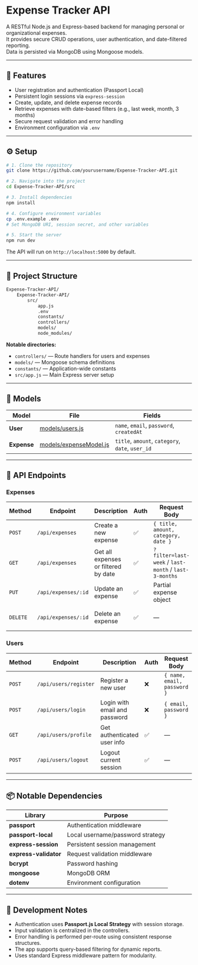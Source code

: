 # Expense Tracker API

A RESTful Node.js and Express-based backend for managing personal or organizational expenses.  
It provides secure CRUD operations, user authentication, and date-filtered reporting.  
Data is persisted via MongoDB using Mongoose models.

---

## 🧩 Features

- User registration and authentication (Passport Local)
- Persistent login sessions via `express-session`
- Create, update, and delete expense records
- Retrieve expenses with date-based filters (e.g., last week, month, 3 months)
- Secure request validation and error handling
- Environment configuration via `.env`

---

## ⚙️ Setup

```bash
# 1. Clone the repository
git clone https://github.com/yourusername/Expense-Tracker-API.git

# 2. Navigate into the project
cd Expense-Tracker-API/src

# 3. Install dependencies
npm install

# 4. Configure environment variables
cp .env.example .env
# Set MongoDB URI, session secret, and other variables

# 5. Start the server
npm run dev
```

The API will run on `http://localhost:5000` by default.

---

## 📁 Project Structure

```bash
Expense-Tracker-API/
    Expense-Tracker-API/
        src/
            app.js
            .env
            constants/
            controllers/
            models/
            node_modules/
```

**Notable directories:**
- `controllers/` — Route handlers for users and expenses  
- `models/` — Mongoose schema definitions  
- `constants/` — Application-wide constants  
- `src/app.js` — Main Express server setup  

---

## 🧠 Models

| Model | File | Fields |
|-------|------|--------|
| **User** | [models/users.js](src/models/users.js) | `name`, `email`, `password`, `createdAt` |
| **Expense** | [models/expenseModel.js](src/models/expenseModel.js) | `title`, `amount`, `category`, `date`, `user_id` |

---

## 🔌 API Endpoints

### **Expenses**

| Method | Endpoint | Description | Auth | Request Body | Response |
|--------|-----------|--------------|------|---------------|-----------|
| `POST` | `/api/expenses` | Create a new expense | ✅ | `{ title, amount, category, date }` | `{ expense: {...} }` |
| `GET` | `/api/expenses` | Get all expenses or filtered by date | ✅ | `?filter=last-week` / `last-month` / `last-3-months` | `{ allExpenses: [...] }` |
| `PUT` | `/api/expenses/:id` | Update an expense | ✅ | Partial expense object | `{ expense: {...} }` |
| `DELETE` | `/api/expenses/:id` | Delete an expense | ✅ | — | `{ msg: "Deleted successfully" }` |

### **Users**

| Method | Endpoint | Description | Auth | Request Body | Response |
|--------|-----------|-------------|------|---------------|-----------|
| `POST` | `/api/users/register` | Register a new user | ❌ | `{ name, email, password }` | `{ user }` |
| `POST` | `/api/users/login` | Login with email and password | ❌ | `{ email, password }` | `{ msg: "Login successful" }` |
| `GET` | `/api/users/profile` | Get authenticated user info | ✅ | — | `{ user: {...} }` |
| `POST` | `/api/users/logout` | Logout current session | ✅ | — | `{ msg: "Logout successful" }` |

---

## 📦 Notable Dependencies

| Library | Purpose |
|----------|----------|
| **passport** | Authentication middleware |
| **passport-local** | Local username/password strategy |
| **express-session** | Persistent session management |
| **express-validator** | Request validation middleware |
| **bcrypt** | Password hashing |
| **mongoose** | MongoDB ORM |
| **dotenv** | Environment configuration |

---

## 🧰 Development Notes

- Authentication uses **Passport.js Local Strategy** with session storage.
- Input validation is centralized in the controllers.
- Error handling is performed per-route using consistent response structures.
- The app supports query-based filtering for dynamic reports.
- Uses standard Express middleware pattern for modularity.
